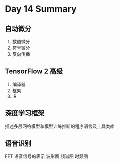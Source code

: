 # Day 14 Summary

##  自动微分

1. 数值微分
2. 符号微分
3. 反向传播 

## TensorFlow 2 高级

1. 编译器
2. 框架
3. IR

## 深度学习框架
描述多层网络模型和模型训练推断的程序语言及工具类库

## 语音识别
FFT
语音信号的表示 波形图 频谱图 时频图